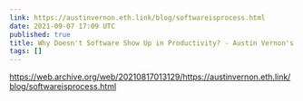 ```yaml
---
link: https://austinvernon.eth.link/blog/softwareisprocess.html
date: 2021-09-07 17:09 UTC
published: true
title: Why Doesn't Software Show Up in Productivity? - Austin Vernon's Blog
tags: []
---
```


https://web.archive.org/web/20210817013129/https://austinvernon.eth.link/blog/softwareisprocess.html
